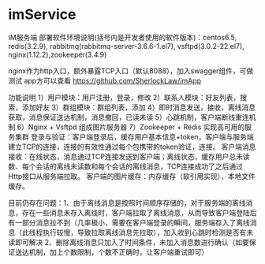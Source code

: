# imService
IM服务端
部署软件环境说明(括号内是开发者使用的软件版本)：centos6.5, redis(3.2.9), rabbitmq(rabbitmq-server-3.6.6-1.el7), vsftpd(3.0.2-22.el7), nginx(1.12.2),zookeeper(3.4.9)

nginx作为http入口，额外暴露TCP入口（默认8088），加入swagger组件，可做测试
app方可以查看 https://github.com/SherlockLaw/imApp

功能说明
1）用户模块：用户注册，登录，修改
2）联系人模块：好友列表，搜索，添加好友
3）群组模块：群组列表，添加
4）即时消息发送，接收，离线消息获取，消息保证送达机制，消息撤回，已读未读
5）心跳机制，客户端断线重连机制
6）Nginx + Vsftpd 组成图片服务器
7）Zookeeper + Redis 实现高可用的服务集群
登录与验证：客户端登录后，缓存用户基本信息+token，客户端与服务端建立TCP的连接，连接的有效性通过每个包携带的token验证，连接。
客户端消息接收：在线状态，消息通过TCP连接发送到客户端；离线状态，缓存用户总未读数、每个会话的离线未读数和每个会话的离线消息，TCP连接成功了之后通过Http接口从服务端拉取。
客户端的图片缓存：内存缓存（软引用实现），本地文件缓存。

目前仍存在问题：1、由于离线消息是按照时间顺序存储的，对于服务端的离线消息，存在一些消息未存入离线时，客户端拉取了离线消息，从而导致客户端登陆后有一部分消息拉不到（几率极小，需要在客户端登录的瞬间，服务端存入了离线消息（此线程执行较慢，导致拉取离线消息先拉取），加入收到心跳时检测是否有未读即可解决
2、删除离线消息只加入了时间条件，未加入消息数进行确认（如要保证送达机制，加上个数限制，个数不正确时，让客户端重试即可）
